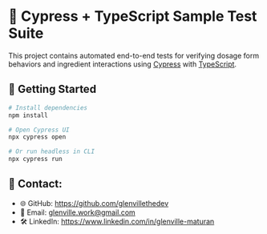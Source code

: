 # 💊 Cypress + TypeScript Sample Test Suite

This project contains automated end-to-end tests for verifying dosage form behaviors and ingredient interactions using [Cypress](https://www.cypress.io/) with [TypeScript](https://www.typescriptlang.org/).

## 🚀 Getting Started

```bash
# Install dependencies
npm install

# Open Cypress UI
npx cypress open

# Or run headless in CLI
npx cypress run
```
## 📌 **Contact:**

- 🌐 GitHub: https://github.com/glenvillethedev
- 📧 Email: glenville.work@gmail.com
- 🛠️ LinkedIn: https://www.linkedin.com/in/glenville-maturan
